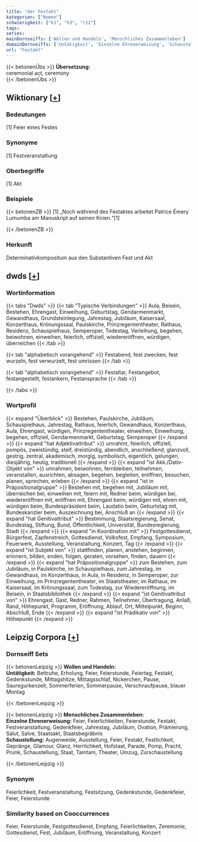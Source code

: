 ```yaml
---
title: "der Festakt"
kategorien: ["Nomen"]
schwierigkeit: ["k1", "h3", "r12"]
tags:
series:
mainDornseiffs: ['Wollen und Handeln', 'Menschliches Zusammenleben']
domainDornseiffs: ['Untätigkeit', 'Einzelne Ehrenerweisung', 'Schaustellung']
url: "Festakt"
---
```


{{< betonenÜbs >}}
**Übersetzung:**  
ceremonial act, ceremony  
{{< /betonenÜbs >}}

## Wiktionary [[+](https://de.wiktionary.org/wiki/Festakt)]

### Bedeutungen
[1] Feier eines Festes  

### Synonyme
[1] Festveranstaltung  

### Oberbegriffe
[1] Akt  

### Beispiele
{{< betonenZB >}}
[1] „Noch während des Festaktes arbeitet Patrice Émery Lumumba am Manuskript auf seinen Knien.“[1]  

{{< /betonenZB >}}
### Herkunft
Determinativkompositum aus den Substantiven Fest und Akt  



## dwds [[+](https://www.dwds.de/wb/Festakt)]

### Wortinformation
{{< tabs "Dwds" >}}
{{< tab "Typische Verbindungen" >}}
Aula, Beisein, Bestehen, Ehrengast, Einweihung, Geburtstag, Gendarmenmarkt, Gewandhaus, Grundsteinlegung, Jahrestag, Jubiläum, Kaisersaal, Konzerthaus, Krönungssaal, Paulskirche, Prinzregententheater, Rathaus, Residenz, Schauspielhaus, Semperoper, Todestag, Verleihung, begehen, beiwohnen, einweihen, feierlich, offiziell, wiedereröffnen, würdigen, überreichen
{{< /tab >}}

{{< tab "alphabetisch vorangehend" >}}
Festabend, fest zwecken, fest wurzeln, fest verwurzelt, fest umrissen
{{< /tab >}}

{{< tab "alphabetisch vorangehend" >}}
Festaltar, Festangebot, festangestellt, festankern, Festansprache
{{< /tab >}}

{{< /tabs >}}

### Wortprofil
{{< expand "Überblick" >}} Bestehen, Paulskirche, Jubiläum, Schauspielhaus, Jahrestag, Rathaus, feierlich, Gewandhaus, Konzerthaus, Aula, Ehrengast, würdigen, Prinzregententheater, einweihen, Einweihung, begehen, offiziell, Gendarmenmarkt, Geburtstag, Semperoper {{< /expand >}}
{{< expand "hat Adjektivattribut" >}} umrahmt, feierlich, offiziell, pompös, zweistündig, steif, dreistündig, abendlich, anschließend, glanzvoll, gestrig, zentral, akademisch, morgig, symbolisch, eigentlich, gelungen, diesjährig, heutig, traditionell {{< /expand >}}
{{< expand "ist Akk./Dativ-Objekt von" >}} umrahmen, beiwohnen, fernbleiben, teilnehmen, veranstalten, ausrichten, absagen, begehen, begleiten, eröffnen, besuchen, planen, sprechen, erleben {{< /expand >}}
{{< expand "ist in Präpositionalgruppe" >}} Bestehen mit, begehen mit, Jubiläum mit, überreichen bei, einweihen mit, feiern mit, Redner beim, würdigen bei, wiedereröffnen mit, eröffnen mit, Ehrengast beim, würdigen mit, ehren mit, würdigen beim, Bundespräsident beim, Laudatio beim, Geburtstag mit, Bundeskanzler beim, Auszeichnung bei, Anschluß an {{< /expand >}}
{{< expand "hat Genitivattribut" >}} Bestimmung, Staatsregierung, Senat, Bundestag, Stiftung, Bund, Öffentlichkeit, Universität, Bundesregierung, Stadt {{< /expand >}}
{{< expand "in Koordination mit" >}} Festgottesdienst, Bürgerfest, Zapfenstreich, Gottesdienst, Volksfest, Empfang, Symposium, Feuerwerk, Ausstellung, Veranstaltung, Konzert, Tag {{< /expand >}}
{{< expand "ist Subjekt von" >}} stattfinden, planen, anstehen, beginnen, erinnern, bilden, enden, folgen, geraten, vorsehen, finden, dauern {{< /expand >}}
{{< expand "hat Präpositionalgruppe" >}} zum Bestehen, zum Jubiläum, in Paulskirche, im Schauspielhaus, zum Jahrestag, im Gewandhaus, im Konzerthaus, in Aula, in Residenz, in Semperoper, zur Einweihung, im Prinzregententheater, im Staatstheater, im Rathaus, im Kaisersaal, im Krönungssaal, zum Todestag, zur Wiedereröffnung, im Beisein, in Staatsbibliothek {{< /expand >}}
{{< expand "ist Genitivattribut von" >}} Ehrengast, Gast, Redner, Rahmen, Teilnehmer, Übertragung, Anlaß, Rand, Höhepunkt, Programm, Eröffnung, Ablauf, Ort, Mittelpunkt, Beginn, Abschluß, Ende {{< /expand >}}
{{< expand "ist Prädikativ von" >}} Höhepunkt {{< /expand >}}

## Leipzig Corpora [[+](https://corpora.uni-leipzig.de/en/res?word=Festakt&corpusId=deu_newscrawl-public_2018)]

### Dornseiff Sets
{{< betonenLeipzig >}}
**Wollen und Handeln:**  
**Untätigkeit:** Bettruhe, Erholung, Feier, Feierstunde, Feiertag, Festakt, Gedenkstunde, Mittagshitze, Mittagsschlaf, Nickerchen, Pause, Sauregurkenzeit, Sommerferien, Sommerpause, Verschnaufpause, blauer Montag  

{{< /betonenLeipzig >}}


{{< betonenLeipzig >}}
**Menschliches Zusammenleben:**  
**Einzelne Ehrenerweisung:** Feier, Feierlichkeiten, Feierstunde, Festakt, Festveranstaltung, Gedenkfeier, Jahrestag, Jubiläum, Ovation, Prämierung, Salut, Salve, Staatsakt, Staatsbegräbnis  
**Schaustellung:** Augenweide, Ausstellung, Feier, Festakt, Festlichkeit, Gepränge, Glamour, Glanz, Herrlichkeit, Hofstaat, Parade, Pomp, Pracht, Prunk, Schaustellung, Staat, Tamtam, Theater, Umzug, Zurschaustellung  

{{< /betonenLeipzig >}}

### Synonym
Feierlichkeit, Festveranstaltung, Festsitzung, Gedenkstunde, Gedenkfeier, Feier, Feierstunde


### Similarity based on Cooccurrences
Feier, Feierstunde, Festgottesdienst, Empfang, Feierlichkeiten, Zeremonie, Gottesdienst, Fest, Jubiläum, Eröffnung, Veranstaltung, Konzert

